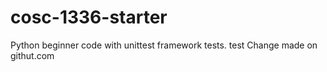# cosc-1336-starter
Python beginner code with unittest framework tests.
test Change made on githut.com
